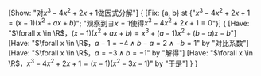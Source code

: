 [Show: "对$x^3-4x^2+2x+1$做因式分解"]
{
    [Fix: {a, b} st {"$x^3-4x^2+2x+1=(x-1)(x^2+ax+b)$"; "观察到$\exists x=1$使得$x^3-4x^2+2x+1=0$"}]
    {
        [Have: "$\forall x \in \R$，$(x-1)(x^2+ax+b)=x^3+(a-1)x^2+(b-a)x-b$"]
        [Have: "$\forall x \in \R$，$a-1=-4 \land b-a=2 \land -b=1$" by "对比系数"]
        [Have: "$\forall x \in \R$，$a=-3 \land b=-1$" by "解得"]
        [Have: "$\forall x \in \R$，$x^3-4x^2+2x+1=(x-1)(x^2-3x-1)$" by "于是"]
    }
}